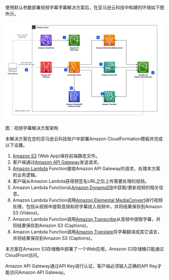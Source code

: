 使用默认参数部署视频字幕字幕解决方案后，在亚马逊云科技中构建的环境如下图所示。

![architecture](./images/Video-Transcriber-Architecture.png)
      
图：视频字幕解决方案架构

本解决方案在您的亚马逊云科技账户中部署Amazon CloudFormation模板并完成以下设置。

1. [Amazon S3][s3] (Web App)保存前端静态文件。
2. 客户端通过[Amazon API Gateway][api-gateway]发送请求。
3. [Amazon Lambda][lambda] Function接收Amazon API Gateway的请求，处理本方案的业务逻辑。
4. 客户端从Amazon Lambda获得预签名URL之后上传需要处理的视频。
5. Amazon Lambda Function从[Amazon DynamoDB][dynamodb]中获取/更新视频的相关信息。
6. Amazon Lambda Function调用[Amazon Elemental MediaConvert][mediaconvert]进行视频处理，包括从视频中提取音频和将字幕烧入视频中，并将结果保存到Amazon S3 (Videos)。
7. Amazon Lambda Function调用[Amazon Transcribe][transcribe]从音频中提取字幕，并将结果保存到Amazon S3 (Captions)。
8. Amazon Lambda Function调用[Amazon Translate][translate]将字幕翻译成其它语言，并将结果保存到Amazon S3 (Captions)。

本方案在Amazon S3存储桶中部署了一个Web应用，Amazon S3存储桶只能通过CloudFront访问。

Amazon API Gateway通过API Key进行认证，客户端必须输入正确的API Key才能访问Amazon API Gateway。

[s3]: https://aws.amazon.com/cn/s3/
[api-gateway]: https://aws.amazon.com/cn/api-gateway/
[lambda]: https://aws.amazon.com/cn/lambda/
[dynamodb]: https://aws.amazon.com/cn/dynamodb/
[mediaconvert]: https://aws.amazon.com/cn/mediaconvert/
[transcribe]: https://aws.amazon.com/cn/transcribe/
[translate]: https://aws.amazon.com/cn/translate/